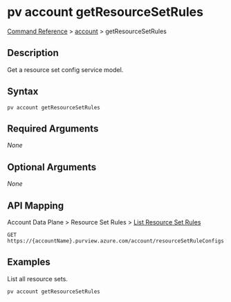 # pv account getResourceSetRules
[Command Reference](../../../README.md#command-reference) > [account](./main.md) > getResourceSetRules

## Description
Get a resource set config service model.

## Syntax
```
pv account getResourceSetRules
```

## Required Arguments
*None*

## Optional Arguments
*None*

## API Mapping
Account Data Plane > Resource Set Rules > [List Resource Set Rules](https://docs.microsoft.com/en-us/rest/api/purview/accountdataplane/resource-set-rules/list-resource-set-rules)
```
GET https://{accountName}.purview.azure.com/account/resourceSetRuleConfigs
```

## Examples
List all resource sets.
```powershell
pv account getResourceSetRules
```